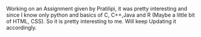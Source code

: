Working on an Assignment given by Pratilipi, it was pretty interesting and since I know only python and basics of C, C++,Java and R (Maybe a little bit of HTML, CSS). So it is pretty interesting to me. Will keep Updating it accordingly.
